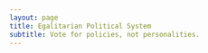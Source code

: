 ```yaml
---
layout: page
title: Egalitarian Political System
subtitle: Vote for policies, not personalities.
---
```


